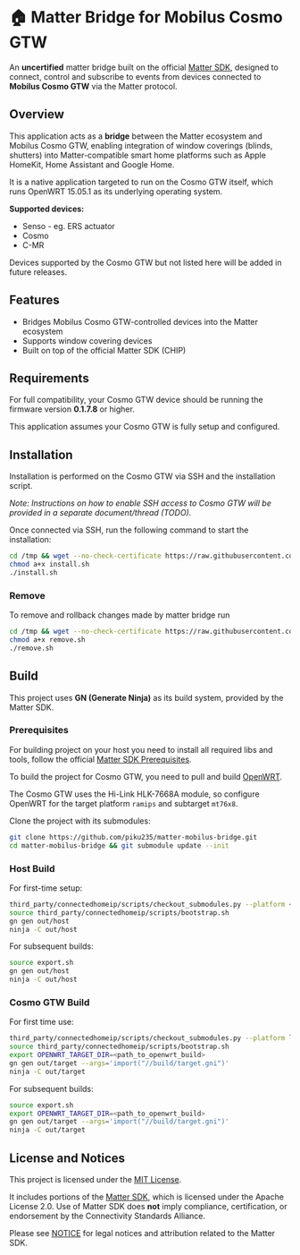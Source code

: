 # 🏠 Matter Bridge for Mobilus Cosmo GTW

An **uncertified** matter bridge built on the official [Matter SDK](https://github.com/project-chip/connectedhomeip), designed to connect, control and subscribe to events from devices connected to **Mobilus Cosmo GTW** via the Matter protocol.

## Overview

This application acts as a **bridge** between the Matter ecosystem and Mobilus Cosmo GTW, enabling integration of window coverings (blinds, shutters) into Matter-compatible smart home platforms such as Apple HomeKit, Home Assistant and Google Home.

It is a native application targeted to run on the Cosmo GTW itself, which runs OpenWRT 15.05.1 as its underlying operating system.

**Supported devices:**

* Senso - eg. ERS actuator
* Cosmo
* C-MR

Devices supported by the Cosmo GTW but not listed here will be added in future releases.

## Features

- Bridges Mobilus Cosmo GTW-controlled devices into the Matter ecosystem
- Supports window covering devices
- Built on top of the official Matter SDK (CHIP)

## Requirements

For full compatibility, your Cosmo GTW device should be running the firmware version **0.1.7.8** or higher.

This application assumes your Cosmo GTW is fully setup and configured.

## Installation

Installation is performed on the Cosmo GTW via SSH and the installation script.

*Note: Instructions on how to enable SSH access to Cosmo GTW will be provided in a separate document/thread (TODO).*

Once connected via SSH, run the following command to start the installation:

```bash
cd /tmp && wget --no-check-certificate https://raw.githubusercontent.com/piku235/matter-mobilus-bridge/main/target/install.sh
chmod a+x install.sh
./install.sh
```

### Remove

To remove and rollback changes made by matter bridge run

```bash
cd /tmp && wget --no-check-certificate https://raw.githubusercontent.com/piku235/matter-mobilus-bridge/main/target/remove.sh
chmod a+x remove.sh
./remove.sh
```

## Build

This project uses **GN (Generate Ninja)** as its build system, provided by the Matter SDK.

### Prerequisites

For building project on your host you need to install all required libs and tools, follow the official [Matter SDK Prerequisites](https://project-chip.github.io/connectedhomeip-doc/guides/BUILDING.html#prerequisites).

To build the project for Cosmo GTW, you need to pull and build [OpenWRT](https://openwrt.org/docs/guide-developer/toolchain/use-buildsystem).

The Cosmo GTW uses the Hi-Link HLK-7668A module, so configure OpenWRT for the target platform `ramips` and subtarget `mt76x8`.

Clone the project with its submodules:

```bash
git clone https://github.com/piku235/matter-mobilus-bridge.git
cd matter-mobilus-bridge && git submodule update --init
```

### Host Build

For first-time setup:

```bash
third_party/connectedhomeip/scripts/checkout_submodules.py --platform <host> --shallow
source third_party/connectedhomeip/scripts/bootstrap.sh
gn gen out/host
ninja -C out/host
```

For subsequent builds:

```bash
source export.sh
gn gen out/host
ninja -C out/host
```

### Cosmo GTW Build

For first time use:

```bash
third_party/connectedhomeip/scripts/checkout_submodules.py --platform linux --shallow
source third_party/connectedhomeip/scripts/bootstrap.sh
export OPENWRT_TARGET_DIR=<path_to_openwrt_build>
gn gen out/target --args='import("//build/target.gni")'
ninja -C out/target
```

For subsequent builds:

```bash
source export.sh
export OPENWRT_TARGET_DIR=<path_to_openwrt_build>
gn gen out/target --args='import("//build/target.gni")'
ninja -C out/target
```

## License and Notices

This project is licensed under the [MIT License](LICENSE).

It includes portions of the [Matter SDK](https://github.com/project-chip/connectedhomeip), which is licensed under the Apache License 2.0. Use of Matter SDK does **not** imply compliance, certification, or endorsement by the Connectivity Standards Alliance.

Please see [NOTICE](./NOTICE) for legal notices and attribution related to the Matter SDK.
